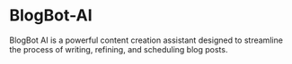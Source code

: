 # BlogBot-AI
BlogBot AI is a powerful content creation assistant designed to streamline the process of writing, refining, and scheduling blog posts. 
